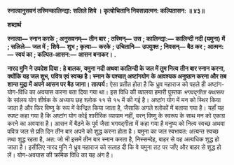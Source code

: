 **स्नात्वानुसवनं तस्मिन्कालिन्द्या: सलिले शिवे ।** **कृत्वोचितानि निवसन्नात्मन: कल्पितासन: ॥ ४३॥** 

**शब्दार्थ** 

**स्नात्वा—** **स्नान करके** **; अनुसवनम्—** **तीन बार** **; तस्मिन्—** **उस** **; कालिन्द्या:—** **कालिन्दी नदी (यमुना) में** **; सलिले—** **जल में** **;** **शिवे—** **शुभ** **; कृत्वा—** **करके** **; उचितानि—** **उपयुक्त** **; निवसन्—** **बैठ कर** **; आत्मन:—** **स्वयं का** **; कल्पित-आसन:—** **आसन** **बनाकर।** **.** 

**नारद मुनि ने उपदेश दिया : हे बालक, यमुना नदी अथवा कालिन्दी के जल में तुम नित्य** **तीन बार स्नान करना, क्योंकि यह जल शुभ, पवित्र एवं स्वच्छ है। स्नान के पश्चात् अष्टांगयोग** **के आवश्यक अनुष्ठान करना और तब शान्त मुद्रा में अपने आसन पर बैठ जाना।** **तात्पर्य :** ऐसा प्रतीत होता है कि ध्रुव महाराज को पहले ही अष्टांग-योग-विधि का अवयास करना बता दिया गया था। इस विधि की व्यालया हमारी पुस्तक *भगवद्गीता यथारूप* के सांलय योग शीर्षक के अध्याय छह श्लोक ११ से १५ में की गई है। अष्टांग योग में मन को स्थिर किया जाता है और फिर विष्णु के रूप में केन्द्रित किया जाता है, जैसाकि अगले श्लोकों में बताया गया है। यहाँ यह स्पष्ट कहा गया है कि अष्टांग योग कोई शारीरिक व्यायाम नहीं, वरन् विष्णु के स्वरूप के साथ मन को एकाग्र करने का अवयास है। आसन में बैठने के पूर्व जैसा भगवद्गीता में कहा गया है मनुष्य को नित्य स्वच्छ अथवा पवित्र जल से प्रति दिन तीन बार अपने को शुद्ध करना होता है। यमुना का जल स्वभावत: अत्यन्त स्वच्छ तथा शुद्ध रहता है, अत: जो भी इसमें तीन बार स्नान करता है, निस्सन्देह, बाहर से वह अत्यधिक शुद्ध हो जाता है। इसीलिए नारद मुनि ने ध्रुव महाराज को सलाह दी कि वे यमुना तट पर जाँए और बाहर से शुद्ध हो लें। योग-अवयास की क्रमिक विधि का यह अंग है।  